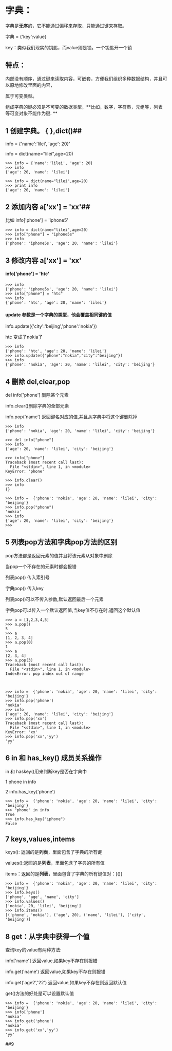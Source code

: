 # 字典： #

字典是**无序**的，它不能通过偏移来存取，只能通过键来存取。

字典 = {'key':value}

key：类似我们现实的钥匙，而value则是锁。一个钥匙开一个锁

## 特点： ##

内部没有顺序，通过键来读取内容，可嵌套，方便我们组织多种数据结构，并且可以原地修改里面的内容，

属于可变类型。

组成字典的键必须是不可变的数据类型，**比如，数字，字符串，元组等，列表等可变对象不能作为键.
**


## 1 创建字典。 { },dict()##

 

info = {'name':'lilei', 'age': 20}'

info = dict(name="lilei",age=20)   

	
	>>> info = {'name':'lilei', 'age': 20}
	>>> info
	{'age': 20, 'name': 'lilei'}

	>>> info = dict(name="lilei",age=20)    
	>>> print info
	{'age': 20, 'name': 'lilei'}
	 
 
## 2 添加内容   a['xx'] = 'xx'##


比如  info['phone'] = 'iphone5'

	>>> info = dict(name="lilei",age=20)
	>>> info["phone"] = "iphone5s" 
	>>> info
	{'phone': 'iphone5s', 'age': 20, 'name': 'lilei'}

## 3 修改内容 a['xx'] = 'xx'  ##

#### info['phone'] = 'htc' ####

	>>> info
	{'phone': 'iphone5s', 'age': 20, 'name': 'lilei'}
	>>> info["phone"] = "htc"
	>>> info
	{'phone': 'htc', 'age': 20, 'name': 'lilei'}
	 
#### update 参数是一个字典的类型，他会覆盖相同键的值 ####


info.update({'city':'beijing','phone':'nokia'})

htc 变成了nokia了

	>>> info
	{'phone': 'htc', 'age': 20, 'name': 'lilei'}
	>>> info.update({"phone":"nokia","city":"beijing"})
	>>> info
	{'phone': 'nokia', 'age': 20, 'name': 'lilei', 'city': 'beijing'}



## 4 删除 del,clear,pop ##

del info['phone'] 删除某个元素

info.clear()删除字典的全部元素

info.pop('name') 返回键名对应的值,并且从字典中将这个键删除掉


	>>> info
	{'phone': 'nokia', 'age': 20, 'name': 'lilei', 'city': 'beijing'}
	
	>>> del info["phone"]
	>>> info
	{'age': 20, 'name': 'lilei', 'city': 'beijing'}
	
	>>> info["phone"]
	Traceback (most recent call last):
	  File "<stdin>", line 1, in <module>
	KeyError: 'phone'
	
	>>> info.clear()
	>>> info
	{}
	
	>>> info =  {'phone': 'nokia', 'age': 20, 'name': 'lilei', 'city': 'beijing'}
	>>> info.pop("phone")
	'nokia'
	>>> info
	{'age': 20, 'name': 'lilei', 'city': 'beijing'}
	>>> 


## 5 列表pop方法和字典pop方法的区别 ##


pop方法都是返回元素的值并且将该元素从对象中删除

当pop一个不存在的元素时都会报错

列表pop() 传入索引号

字典pop() 传入key

列表pop()可以不传入参数,默认返回最后一个元素

字典pop可以传入一个默认返回值,当key值不存在时,返回这个默认值

	
	>>> a = [1,2,3,4,5]
	>>> a.pop()
	5
	>>> a
	[1, 2, 3, 4]
	>>> a.pop(0)
	1
	>>> a
	[2, 3, 4]
	>>> a.pop(3)
	Traceback (most recent call last):
	  File "<stdin>", line 1, in <module>
	IndexError: pop index out of range



	>>> info =  {'phone': 'nokia', 'age': 20, 'name': 'lilei', 'city': 'beijing'} 
	>>> info.pop('phone')
	'nokia'
	>>> info
	{'age': 20, 'name': 'lilei', 'city': 'beijing'}
	>>> info.pop('xx') 
	Traceback (most recent call last):
	  File "<stdin>", line 1, in <module>
	KeyError: 'xx'
	>>> info.pop('xx','yy')
	'yy'


 
## 6 in 和 has_key() 成员关系操作 ##

in 和 haskey()用来判断key是否在字典中

1 phone in info

2  info.has_key('phone')

	
	>>> info =  {'phone': 'nokia', 'age': 20, 'name': 'lilei', 'city': 'beijing'}
	>>> "phone" in info       
	True
	>>> info.has_key("iphone")
	False


## 7 keys,values,intems ##
 

keys(): 返回的是**列表**，里面包含了字典的所有键

values():返回的是**列表**，里面包含了字典的所有值

items：返回的是**列表**，里面包含了字典的所有键值对：[()]

	
	>>> info =  {'phone': 'nokia', 'age': 20, 'name': 'lilei', 'city': 'beijing'}
	>>> info.keys()
	['phone', 'age', 'name', 'city']
	>>> info.values()
	['nokia', 20, 'lilei', 'beijing']
	>>> info.items()
	[('phone', 'nokia'), ('age', 20), ('name', 'lilei'), ('city', 'beijing')]





## 8 get：从字典中获得一个值 ##

查询key的value有两种方法:

info['name']  返回value,如果key不存在则报错

info.get('name') 返回value,如果key不存在则报错

info.get('age2','22') 返回value,如果key不存在则返回默认值


get()方法的好处是可以设置默认值


	>>> info =  {'phone': 'nokia', 'age': 20, 'name': 'lilei', 'city': 'beijing'}
	>>> info['phone']
	'nokia'
	>>> info.get('phone')
	'nokia'
	>>> info.get('xx','yy')
	'yy'

##9
